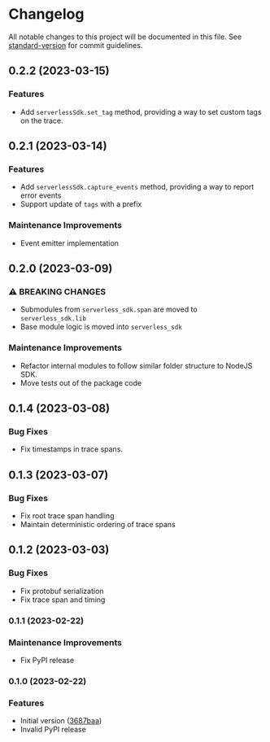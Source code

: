 # Changelog

All notable changes to this project will be documented in this file. See [standard-version](https://github.com/conventional-changelog/standard-version) for commit guidelines.

## 0.2.2 (2023-03-15)

### Features

- Add `serverlessSdk.set_tag` method, providing a way to set custom tags on the trace.

## 0.2.1 (2023-03-14)

### Features

- Add `serverlessSdk.capture_events` method, providing a way to report error events
- Support update of `tags` with a prefix

### Maintenance Improvements

- Event emitter implementation

## 0.2.0 (2023-03-09)

### ⚠ BREAKING CHANGES

- Submodules from `serverless_sdk.span` are moved to `serverless_sdk.lib`
- Base module logic is moved into `serverless_sdk`

### Maintenance Improvements

- Refactor internal modules to follow similar folder structure to NodeJS SDK.
- Move tests out of the package code

## 0.1.4 (2023-03-08)

### Bug Fixes

- Fix timestamps in trace spans.

## 0.1.3 (2023-03-07)

### Bug Fixes

- Fix root trace span handling
- Maintain deterministic ordering of trace spans

## 0.1.2 (2023-03-03)

### Bug Fixes

- Fix protobuf serialization
- Fix trace span and timing

### 0.1.1 (2023-02-22)

### Maintenance Improvements

- Fix PyPI release

### 0.1.0 (2023-02-22)

### Features

- Initial version ([3687baa](https://github.com/serverless/console/commit/3687baac1f5c2f48518eebb0a400801d8f4ec54a))
- Invalid PyPI release
